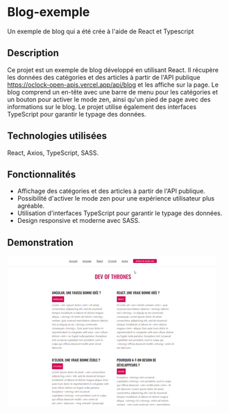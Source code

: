# Blog-exemple
Un exemple de blog qui a été crée à l'aide de React et Typescript

## Description 
Ce projet est un exemple de blog développé en utilisant React. Il récupère les données des catégories et des articles à partir de l'API publique https://oclock-open-apis.vercel.app/api/blog et les affiche sur la page. Le blog comprend un en-tête avec une barre de menu pour les catégories et un bouton pour activer le mode zen, ainsi qu'un pied de page avec des informations sur le blog. Le projet utilise également des interfaces TypeScript pour garantir le typage des données.

## Technologies utilisées
React, Axios, TypeScript, SASS.

## Fonctionnalités
- Affichage des catégories et des articles à partir de l'API publique.
- Possibilité d'activer le mode zen pour une expérience utilisateur plus agréable.
- Utilisation d'interfaces TypeScript pour garantir le typage des données.
- Design responsive et moderne avec SASS.

## Demonstration

![giphy](./public/giphy.gif)

